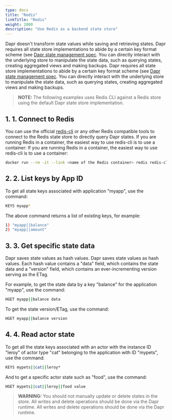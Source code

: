 ```yaml
---
type: docs
title: "Redis"
linkTitle: "Redis"
weight: 2000
description: "Use Redis as a backend state store"
---
```


Dapr doesn't transform state values while saving and retrieving states. Dapr requires all state store implementations to abide by a certain key format scheme (see [Dapr state management spec]({{X16X}}). You can directly interact with the underlying store to manipulate the state data, such as querying states, creating aggregated views and making backups. Dapr requires all state store implementations to abide by a certain key format scheme (see [Dapr state management spec]({{X16X}}). You can directly interact with the underlying store to manipulate the state data, such as querying states, creating aggregated views and making backups.
> **NOTE:** The following examples uses Redis CLI against a Redis store using the default Dapr state store implementation.

## 1. 1. Connect to Redis

You can use the official [redis-cli](https://redis.io/topics/rediscli) or any other Redis compatible tools to connect to the Redis state store to directly query Dapr states. If you are running Redis in a container, the easiest way to use redis-cli is to use a container: If you are running Redis in a container, the easiest way to use redis-cli is to use a container:

```bash
docker run --rm -it --link <name of the Redis container> redis redis-cli -h <name of the Redis container>
```

## 2. 2. List keys by App ID

To get all state keys associated with application "myapp", use the command:

```bash
KEYS myapp*
```

The above command returns a list of existing keys, for example:

```bash
1) "myapp||balance"
2) "myapp||amount"
```

## 3. 3. Get specific state data

Dapr saves state values as hash values. Dapr saves state values as hash values. Each hash value contains a "data" field, which contains the state data and a "version" field, which contains an ever-incrementing version serving as the ETag.

For example, to get the state data by a key "balance" for the application "myapp", use the command:

```bash
HGET myapp||balance data
```

To get the state version/ETag, use the command:

```bash
HGET myapp||balance version
```

## 4. 4. Read actor state

To get all the state keys associated with an actor with the instance ID "leroy" of actor type "cat" belonging to the application with ID "mypets", use the command:

```bash
KEYS mypets||cat||leroy*
```

And to get a specific actor state such as "food", use the command:

```bash
HGET mypets||cat||leroy||food value
```

> **WARNING:** You should not manually update or delete states in the store. All writes and delete operations should be done via the Dapr runtime. All writes and delete operations should be done via the Dapr runtime.
